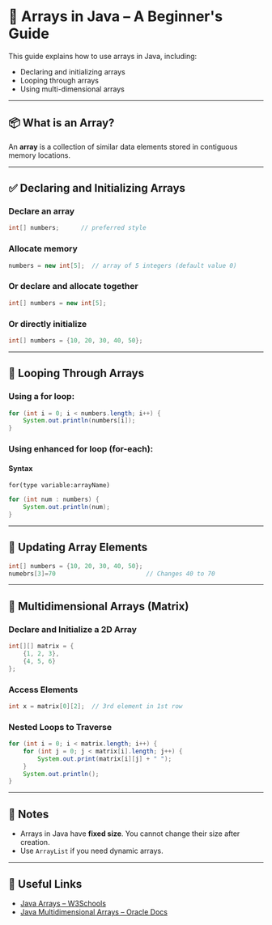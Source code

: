 # 🔢 Arrays in Java – A Beginner's Guide

This guide explains how to use arrays in Java, including:
- Declaring and initializing arrays
- Looping through arrays
- Using multi-dimensional arrays

---

## 📦 What is an Array?

An **array** is a collection of similar data elements stored in contiguous memory locations.

---

## ✅ Declaring and Initializing Arrays

### Declare an array
```java
int[] numbers;      // preferred style
```

### Allocate memory
```java
numbers = new int[5];  // array of 5 integers (default value 0)
```

### Or declare and allocate together
```java
int[] numbers = new int[5];
```

### Or directly initialize
```java
int[] numbers = {10, 20, 30, 40, 50};
```

---

## 🔁 Looping Through Arrays

### Using a for loop:
```java
for (int i = 0; i < numbers.length; i++) {
    System.out.println(numbers[i]);
}
```

### Using enhanced for loop (for-each):
#### Syntax
`for(type variable:arrayName)`
```java
for (int num : numbers) {
    System.out.println(num);
}
```

---

## 🔄 Updating Array Elements

```java
int[] numbers = {10, 20, 30, 40, 50};
numebrs[3]=70                         // Changes 40 to 70
```

---


## 🧱 Multidimensional Arrays (Matrix)

### Declare and Initialize a 2D Array
```java
int[][] matrix = {
    {1, 2, 3},
    {4, 5, 6}
};
```

### Access Elements
```java
int x = matrix[0][2];  // 3rd element in 1st row
```

### Nested Loops to Traverse
```java
for (int i = 0; i < matrix.length; i++) {
    for (int j = 0; j < matrix[i].length; j++) {
        System.out.print(matrix[i][j] + " ");
    }
    System.out.println();
}
```

---

## 🧠 Notes
- Arrays in Java have **fixed size**. You cannot change their size after creation.
- Use `ArrayList` if you need dynamic arrays.

---

## 📘 Useful Links
- [Java Arrays – W3Schools](https://www.w3schools.com/java/java_arrays.asp)
- [Java Multidimensional Arrays – Oracle Docs](https://docs.oracle.com/javase/tutorial/java/nutsandbolts/arrays.html)
